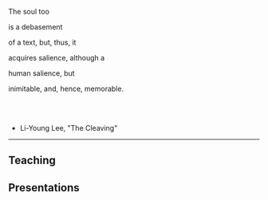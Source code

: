 The soul too

is a debasement

of a text, but, thus, it

acquires salience, although a

human salience, but

inimitable, and, hence, memorable.

<br><br>
- Li-Young Lee, "The Cleaving"

---

## Teaching

## Presentations
